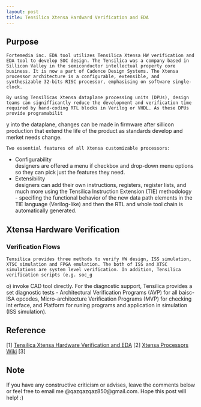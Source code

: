 ```yaml
---
layout: post
title: Tensilica Xtensa Hardward Verification and EDA
---
```


## Purpose
    Fortemedia inc. EDA tool utilizes Tensilica Xtensa HW verification and EDA tool to develop SOC design. The Tensilica was a company based in Sillicon Valley in the semiconductor intellectual property core business. It is now a part of Cadence Design Systems. The Xtensa processor architecture is a configurable, extensible, and synthesizable 32-bits RISC processor, emphasising on software single-clock.

    By using Tensilicas Xtensa dataplane processing units (DPUs), design teams can signifficantly reduce the development and verification time required by hand-coding RTL blocks in Verilog or VHDL. As these DPUs provide programabilit
y into the dataplane, changes can be made in firmware after sillicon production that extend the life of the product as standards develop and merket needs change.

    Two essential features of all Xtensa customizable processors:
<ul style="list-style-type:disc">
  <li> Configurability </li>
   designers are offered a menu if checkbox and drop-down menu options so they can pick just the features they need.
  <li> Extensibility</li>
  designers can add their own instructions, registers, register lists, and much more using the Tensilica Instruction Extension (TIE) methodology - specifing the functional behavior of the new data path elements in the TIE language (Verilog-like) and then the RTL and whole tool chain is automatically generated.
</ul>

## Xtensa Hardware Verification

### Verification Flows
    Tensilica provides three methods to verify HW design, ISS simulation, XTSC simulation and FPGA emulation. The both of ISS and XTSC simulations are system level verification. In addition, Tensilica verification scripts (e.g. soc_g
o) invoke CAD tool directly. For the diagnostic support, Tensilica provides a set diagnostic tests - Architectural Verification Programs (AVP) for all baisc-ISA opcodes, Micro-architecture Verification Programs (MVP) for checking int
erface, and Platform for runing programs and application in simulation (ISS simulation).

## Reference

[1] [Tensilica Xtensa Hardware Verification and EDA](https://www.cadence.com/content/cadence-www/global/en_US/home/training/all-courses/86065.html) 
[2] [Xtensa Processors Wiki](https://www.semiwiki.com/forum/showwiki.php?title=Tensilica:Xtensa-Processors-Wiki)
[3]

## Note
<p>If you have any constructive criticism or advises, leave the comments below or feel free to email me @qazqazqaz850@gmail.com.
Hope this post will help! :)
</p>
